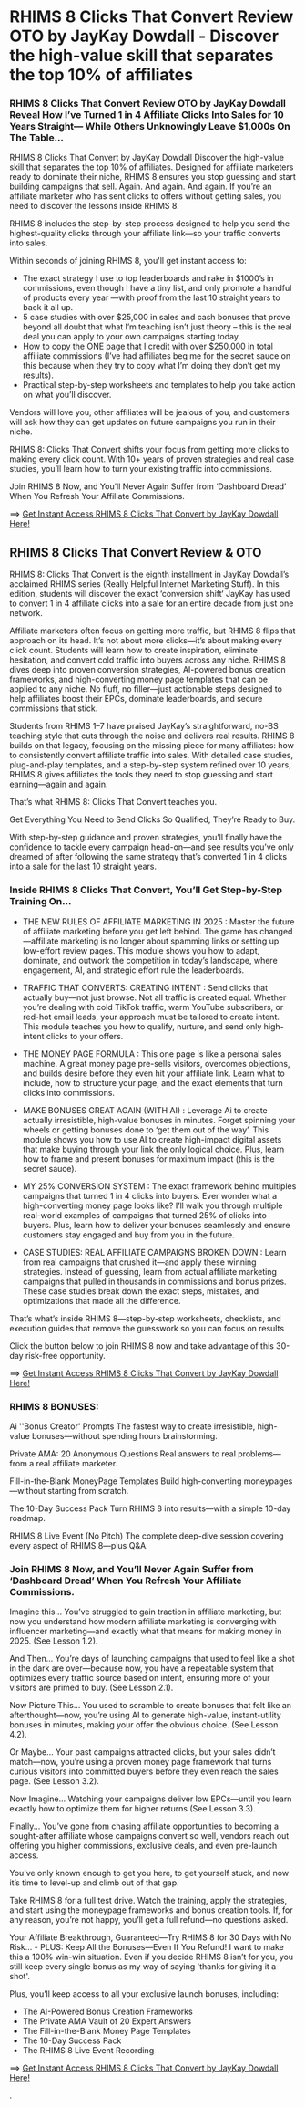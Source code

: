 # RHIMS 8 Clicks That Convert Review OTO by JayKay Dowdall - Discover the high-value skill that separates the top 10% of affiliates

### RHIMS 8 Clicks That Convert Review OTO by JayKay Dowdall Reveal How I’ve Turned 1 in 4 Affiliate Clicks Into Sales for 10 Years Straight— While Others Unknowingly Leave $1,000s On The Table…

RHIMS 8 Clicks That Convert by JayKay Dowdall Discover the high-value skill that separates the top 10% of affiliates. Designed for affiliate marketers ready to dominate their niche, RHIMS 8 ensures you stop guessing and start building campaigns that sell. Again. And again. And again.
If you’re an affiliate marketer who has sent clicks to offers without getting sales, you need to discover the lessons inside RHIMS 8.

RHIMS 8 includes the step-by-step process designed to help you send the highest-quality clicks through your affiliate link—so your traffic converts into sales.

Within seconds of joining RHIMS 8, you'll get instant access to:
- The exact strategy I use to top leaderboards and rake in $1000’s in commissions, even though I have a tiny list, and only promote a handful of products every year —with proof from the last 10 straight years to back it all up.
- 5 case studies with over $25,000 in sales and cash bonuses that prove beyond all doubt that what I’m teaching isn’t just theory – this is the real deal you can apply to your own campaigns starting today.
- How to copy the ONE page that I credit with over $250,000 in total affiliate commissions (I’ve had affiliates beg me for the secret sauce on this because when they try to copy what I’m doing they don’t get my results).
- ​Practical step-by-step worksheets and templates to help you take action on what you’ll discover.

Vendors will love you, other affiliates will be jealous of you, and customers will ask how they can get updates on future campaigns you run in their niche.

RHIMS 8: Clicks That Convert shifts your focus from getting more clicks to making every click count. With 10+ years of proven strategies and real case studies, you’ll learn how to turn your existing traffic into commissions.

Join RHIMS 8 Now, and You’ll Never Again Suffer from ‘Dashboard Dread’ When You Refresh Your Affiliate Commissions. 

==> [Get Instant Access RHIMS 8 Clicks That Convert by JayKay Dowdall Here!](https://warriorplus.com/o2/a/pf9jbdr/0)


## RHIMS 8 Clicks That Convert Review & OTO

RHIMS 8: Clicks That Convert is the eighth installment in JayKay Dowdall’s acclaimed RHIMS series (Really Helpful Internet Marketing Stuff). In this edition, students will discover the exact ‘conversion shift‘ JayKay has used to convert 1 in 4 affiliate clicks into a sale for an entire decade from just one network.

Affiliate marketers often focus on getting more traffic, but RHIMS 8 flips that approach on its head. It’s not about more clicks—it’s about making every click count. Students will learn how to create inspiration, eliminate hesitation, and convert cold traffic into buyers across any niche.
RHIMS 8 dives deep into proven conversion strategies, AI-powered bonus creation frameworks, and high-converting money page templates that can be applied to any niche.
No fluff, no filler—just actionable steps designed to help affiliates boost their EPCs, dominate leaderboards, and secure commissions that stick.

Students from RHIMS 1–7 have praised JayKay’s straightforward, no-BS teaching style that cuts through the noise and delivers real results. RHIMS 8 builds on that legacy, focusing on the missing piece for many affiliates: how to consistently convert affiliate traffic into sales.
With detailed case studies, plug-and-play templates, and a step-by-step system refined over 10 years, RHIMS 8 gives affiliates the tools they need to stop guessing and start earning—again and again.

That’s what RHIMS 8: Clicks That Convert teaches you.

Get Everything You Need to Send Clicks So Qualified, They’re Ready to Buy.

With step-by-step guidance and proven strategies, you’ll finally have the confidence to tackle every campaign head-on—and see results you’ve only dreamed of after following the same strategy that’s converted 1 in 4 clicks into a sale for the last 10 straight years.

### Inside RHIMS 8 Clicks That Convert, You’ll Get Step-by-Step Training On…

- THE NEW RULES OF AFFILIATE MARKETING IN 2025 : 
Master the future of affiliate marketing before you get left behind.
The game has changed—affiliate marketing is no longer about spamming links or setting up low-effort review pages. This module shows you how to adapt, dominate, and outwork the competition in today’s landscape, where engagement, AI, and strategic effort rule the leaderboards.

- TRAFFIC THAT CONVERTS: CREATING INTENT : 
Send clicks that actually buy—not just browse.
Not all traffic is created equal. Whether you’re dealing with cold TikTok traffic, warm YouTube subscribers, or red-hot email leads, your approach must be tailored to create intent. This module teaches you how to qualify, nurture, and send only high-intent clicks to your offers.

- THE MONEY PAGE FORMULA : 
This one page is like a personal sales machine.
A great money page pre-sells visitors, overcomes objections, and builds desire before they even hit your affiliate link. Learn what to include, how to structure your page, and the exact elements that turn clicks into commissions.

- MAKE BONUSES GREAT AGAIN (WITH AI) : 
Leverage Ai to create actually irresistible, high-value bonuses in minutes.
Forget spinning your wheels or getting bonuses done to ‘get them out of the way’. This module shows you how to use AI to create high-impact digital assets that make buying through your link the only logical choice. Plus, learn how to frame and present bonuses for maximum impact (this is the secret sauce).

- MY 25% CONVERSION SYSTEM : 
The exact framework behind multiples campaigns that turned 1 in 4 clicks into buyers.
Ever wonder what a high-converting money page looks like? I’ll walk you through multiple real-world examples of campaigns that turned 25% of clicks into buyers. Plus, learn how to deliver your bonuses seamlessly and ensure customers stay engaged and buy from you in the future.

- CASE STUDIES: REAL AFFILIATE CAMPAIGNS BROKEN DOWN : 
Learn from real campaigns that crushed it—and apply these winning strategies.
Instead of guessing, learn from actual affiliate marketing campaigns that pulled in thousands in commissions and bonus prizes. These case studies break down the exact steps, mistakes, and optimizations that made all the difference.

That’s what’s inside RHIMS 8—step-by-step worksheets, checklists, and execution guides that remove the guesswork so you can focus on results

Click the button below to join RHIMS 8 now and take advantage of this 30-day risk-free opportunity.

==> [Get Instant Access RHIMS 8 Clicks That Convert by JayKay Dowdall Here!](https://warriorplus.com/o2/a/pf9jbdr/0)

### RHIMS 8 BONUSES:

Ai ''Bonus Creator' Prompts
The fastest way to create irresistible, high-value bonuses—without spending hours brainstorming.

Private AMA: 20 Anonymous Questions
Real answers to real problems—from a real affiliate marketer.

Fill-in-the-Blank MoneyPage Templates
Build high-converting moneypages—without starting from scratch.

The 10-Day Success Pack
Turn RHIMS 8 into results—with a simple 10-day roadmap.

RHIMS 8 Live Event (No Pitch)
The complete deep-dive session covering every aspect of RHIMS 8—plus Q&A.


### Join RHIMS 8 Now, and You’ll Never Again Suffer from ‘Dashboard Dread’ When You Refresh Your Affiliate Commissions. 

Imagine this...
You’ve struggled to gain traction in affiliate marketing, but now you understand how modern affiliate marketing is converging with influencer marketing—and exactly what that means for making money in 2025. (See Lesson 1.2).

And Then...
You’re days of  launching campaigns that used to feel like a shot in the dark are over—because now, you have a repeatable system that optimizes every traffic source based on intent, ensuring more of your visitors are primed to buy. (See Lesson 2.1).

Now Picture This...
You used to scramble to create bonuses that felt like an afterthought—now, you’re using AI to generate high-value, instant-utility bonuses in minutes, making your offer the obvious choice. (See Lesson 4.2).

Or Maybe...
Your past campaigns attracted clicks, but your sales didn’t match—now, you’re using a proven money page framework that turns curious visitors into committed buyers before they even reach the sales page. (See Lesson 3.2).

Now Imagine...
Watching your campaigns deliver low EPCs—until you learn exactly how to optimize them for higher returns (See Lesson 3.3).

Finally...
You’ve gone from chasing affiliate opportunities to becoming a sought-after affiliate whose campaigns convert so well, vendors reach out offering you higher commissions, exclusive deals, and even pre-launch access.

You’ve only known enough to get you here, to get yourself stuck, and now it’s time to level-up and climb out of that gap.

Take RHIMS 8 for a full test drive. Watch the training, apply the strategies, and start using the moneypage frameworks and bonus creation tools. If, for any reason, you’re not happy, you’ll get a full refund—no questions asked.

Your Affiliate Breakthrough, Guaranteed—Try RHIMS 8 for 30 Days with No Risk… - 
PLUS: Keep All the Bonuses—Even If You Refund!
I want to make this a 100% win-win situation. Even if you decide RHIMS 8 isn’t for you, you still keep every single bonus as my way of saying 'thanks for giving it a shot'. 

Plus, you’ll keep access to all your exclusive launch bonuses, including:
- The AI-Powered Bonus Creation Frameworks
- The Private AMA Vault of 20 Expert Answers
- The Fill-in-the-Blank Money Page Templates
- ​The 10-Day Success Pack
- ​The RHIMS 8 Live Event Recording

==> [Get Instant Access RHIMS 8 Clicks That Convert by JayKay Dowdall Here!](https://warriorplus.com/o2/a/pf9jbdr/0)


.
